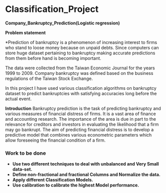 # Classification_Project

**Company_Bankruptcy_Prediction(Logistic regression)**

**Problem statement**

*Prediction of bankruptcy is a phenomenon of increasing interest to firms who
stand to loose money because on unpaid debts. Since computers can store huge dataset
pertaining to bankruptcy making accurate predictions from them before hand is becoming
important. 

The data were collected from the Taiwan Economic Journal for the years 1999 to 2009. Company bankruptcy was defined based on the business regulations of the Taiwan Stock Exchange.

 In this project I have used various classification algorithms on bankruptcy
dataset to predict bankruptcies with satisfying accuracies long before the actual event.
    
**Introduction** 
Bankruptcy prediction is the task of predicting bankruptcy and various measures of financial distress of firms. It is a vast area of finance and accounting research. The importance of the area is due in part to the relevance for creditors and investors in evaluating the likelihood that a firm may go bankrupt. The aim of predicting financial distress is to develop a predictive model that combines various econometric parameters which allow foreseeing the financial condition of a firm.

### Work to be done 

* **Use two different techniques to deal with unbalanced and Very Small data-set.**
* **Define non-fractional and fractional Columns and Normalize the data.**
* **Apply different Classification Models.**
* **Use calibration to calibrate the highest Model performance.**
